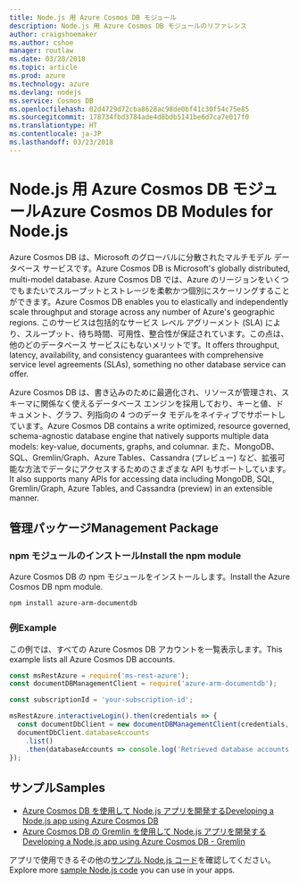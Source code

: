 ```yaml
---
title: Node.js 用 Azure Cosmos DB モジュール
description: Node.js 用 Azure Cosmos DB モジュールのリファレンス
author: craigshoemaker
ms.author: cshoe
manager: routlaw
ms.date: 03/20/2018
ms.topic: article
ms.prod: azure
ms.technology: azure
ms.devlang: nodejs
ms.service: Cosmos DB
ms.openlocfilehash: 02d4729d72cba8628ac98de0bf41c30f54c75e85
ms.sourcegitcommit: 178734fbd3784ade4d8bdb5141be6d7ca7e017f0
ms.translationtype: HT
ms.contentlocale: ja-JP
ms.lasthandoff: 03/23/2018
---
```

# <a name="azure-cosmos-db-modules-for-nodejs"></a><span data-ttu-id="d8a46-103">Node.js 用 Azure Cosmos DB モジュール</span><span class="sxs-lookup"><span data-stu-id="d8a46-103">Azure Cosmos DB Modules for Node.js</span></span>

<span data-ttu-id="d8a46-104">Azure Cosmos DB は、Microsoft のグローバルに分散されたマルチモデル データベース サービスです。</span><span class="sxs-lookup"><span data-stu-id="d8a46-104">Azure Cosmos DB is Microsoft's globally distributed, multi-model database.</span></span> <span data-ttu-id="d8a46-105">Azure Cosmos DB では、Azure のリージョンをいくつでもまたいでスループットとストレージを柔軟かつ個別にスケーリングすることができます。</span><span class="sxs-lookup"><span data-stu-id="d8a46-105">Azure Cosmos DB enables you to elastically and independently scale throughput and storage across any number of Azure's geographic regions.</span></span> <span data-ttu-id="d8a46-106">このサービスは包括的なサービス レベル アグリーメント (SLA) により、スループット、待ち時間、可用性、整合性が保証されています。この点は、他のどのデータベース サービスにもないメリットです。</span><span class="sxs-lookup"><span data-stu-id="d8a46-106">It offers throughput, latency, availability, and consistency guarantees with comprehensive service level agreements (SLAs), something no other database service can offer.</span></span>

<span data-ttu-id="d8a46-107">Azure Cosmos DB は、書き込みのために最適化され、リソースが管理され、スキーマに関係なく使えるデータベース エンジンを採用しており、キーと値、ドキュメント、グラフ、列指向の 4 つのデータ モデルをネイティブでサポートしています。</span><span class="sxs-lookup"><span data-stu-id="d8a46-107">Azure Cosmos DB contains a write optimized, resource governed, schema-agnostic database engine that natively supports multiple data models: key-value, documents, graphs, and columnar.</span></span> <span data-ttu-id="d8a46-108">また、MongoDB、SQL、Gremlin/Graph、Azure Tables、Cassandra (プレビュー) など、拡張可能な方法でデータにアクセスするためのさまざまな API もサポートしています。</span><span class="sxs-lookup"><span data-stu-id="d8a46-108">It also supports many APIs for accessing data including MongoDB, SQL, Gremlin/Graph, Azure Tables, and Cassandra (preview) in an extensible manner.</span></span>

## <a name="management-package"></a><span data-ttu-id="d8a46-109">管理パッケージ</span><span class="sxs-lookup"><span data-stu-id="d8a46-109">Management Package</span></span>

### <a name="install-the-npm-module"></a><span data-ttu-id="d8a46-110">npm モジュールのインストール</span><span class="sxs-lookup"><span data-stu-id="d8a46-110">Install the npm module</span></span> 

<span data-ttu-id="d8a46-111">Azure Cosmos DB の npm モジュールをインストールします。</span><span class="sxs-lookup"><span data-stu-id="d8a46-111">Install the Azure Cosmos DB npm module.</span></span>

```bash
npm install azure-arm-documentdb
```

### <a name="example"></a><span data-ttu-id="d8a46-112">例</span><span class="sxs-lookup"><span data-stu-id="d8a46-112">Example</span></span>

<span data-ttu-id="d8a46-113">この例では、すべての Azure Cosmos DB アカウントを一覧表示します。</span><span class="sxs-lookup"><span data-stu-id="d8a46-113">This example lists all Azure Cosmos DB accounts.</span></span>

```javascript
const msRestAzure = require('ms-rest-azure');
const documentDBManagementClient = require('azure-arm-documentdb');

const subscriptionId = 'your-subscription-id';

msRestAzure.interactiveLogin().then(credentials => {
  const documentDbClient = new documentDBManagementClient(credentials, subscriptionId);
  documentDbClient.databaseAccounts
    .list()
    .then(databaseAccounts => console.log('Retrieved database accounts: ', databaseAccounts));
});
```

## <a name="samples"></a><span data-ttu-id="d8a46-114">サンプル</span><span class="sxs-lookup"><span data-stu-id="d8a46-114">Samples</span></span>

* [<span data-ttu-id="d8a46-115">Azure Cosmos DB を使用して Node.js アプリを開発する</span><span class="sxs-lookup"><span data-stu-id="d8a46-115">Developing a Node.js app using Azure Cosmos DB</span></span>](https://azure.microsoft.com/resources/samples/azure-cosmos-db-documentdb-nodejs-getting-started/)
* [<span data-ttu-id="d8a46-116">Azure Cosmos DB の Gremlin を使用して Node.js アプリを開発する</span><span class="sxs-lookup"><span data-stu-id="d8a46-116">Developing a Node.js app using Azure Cosmos DB - Gremlin</span></span>](https://azure.microsoft.com/resources/samples/azure-cosmos-db-graph-nodejs-getting-started/)

<span data-ttu-id="d8a46-117">アプリで使用できるその他の[サンプル Node.js コード](https://azure.microsoft.com/resources/samples/?platform=nodejs)を確認してください。</span><span class="sxs-lookup"><span data-stu-id="d8a46-117">Explore more [sample Node.js code](https://azure.microsoft.com/resources/samples/?platform=nodejs) you can use in your apps.</span></span>
